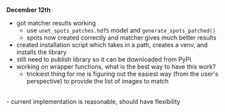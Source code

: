 **December 12th**
- got matcher results working
	- use `unet_spots_patches.hdf5` model and `generate_spots_patched()`
	- spots now created correctly and matcher gives much better results
- created installation script which takes in a path, creates a venv, and installs the library
- still need to publish library so it can be downloaded from PyPI
- working on wrapper functions, what is the best way to have this work?
	- trickiest thing for me is figuring out the easiest way (from the user's perspective) to provide the list of images to match
<br>
- current implementation is reasonable, should have flexibility 